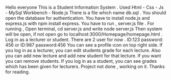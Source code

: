 Hello everyone 
This is a Student Information System . Used Html - Css - Js - MySql Workbench - Node.js
There is a file which name db.sql . You should open the database for authentication. 
You have to install node.js and express.js with npm install express.
You have to run , server.js file . For running , Open terminal, cd server.js and write node server.js
Then system will be open, if not open go to localhost:3000/Homepage/homepage.html . Log in as a lecturer or student.
There are 2 user for now . ID:123 password: 456 or ID:987 password:456
You can see a profile ıcon on top right side. 
If you log in as a lecturer, you can edit students grade for each lecture. Also you can add new lecture and add new student for that lecture. If you want you can remove students.
If you log in as a student, you can see grades which has been given for lecturers.
Project not done , working on it. 
Thanks for reading.
